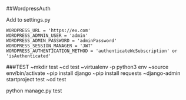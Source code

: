 ##WordpressAuth

Add to settings.py

    WORDPRESS_URL = 'https://ex.com'
    WORDPRESS_ADMNIN_USER = 'admin'
    WORDPRESS_ADMIN_PASSWORD = 'adminPassword'
    WORDPRESS_SESSION_MANAGER = 'JWT'
    WORDPRESS_AUTHENTICATION_METHOD = 'authenticateWcSubscription' or 'isAuthenticated'

###TEST
~mkdir test
~cd test
~virtualenv -p python3 env
~source env/bin/activate
~pip install django
~pip install requests
~django-admin startproject test
~cd test


python manage.py test
